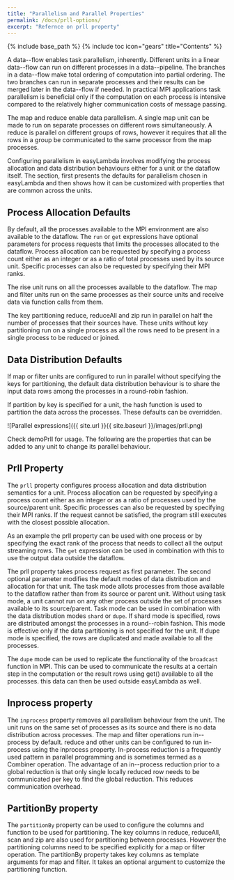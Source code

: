 ```yaml
---
title: "Parallelism and Parallel Properties"
permalink: /docs/prll-options/
excerpt: "Refernce on prll property"
---
```

{% include base_path %}
{% include toc icon="gears" title="Contents" %}

A data--flow enables task parallelism, inherently. Different units in a linear
data--flow can run on different processes in a data--pipeline. The branches in
a data--flow make total ordering of computation into partial ordering. The two
branches can run in separate processes and their results can be merged later in
the data--flow if needed. In practical MPI applications task parallelism is
beneficial only if the computation on each process is intensive compared to
the relatively higher communication costs of message passing.

The map and reduce enable data parallelism. A single map unit can be made to
run on separate processes on different rows simultaneously. A reduce is
parallel on different groups of rows, however it requires that all the rows in
a group be communicated to the same processor from the map processes.

Configuring parallelism in easyLambda involves modifying the process
allocation and data distribution behaviours either for a unit or the
dataflow itself. The section, first presents the defaults for parallelism
chosen in easyLambda and then shows how it can be customized with properties
that are common across the units. 

## Process Allocation Defaults
By default, all the processes available to the MPI environment are also
available to the dataflow. The `run` or `get` expressions have optional
parameters for process requests that limits the processes allocated to the
dataflow. Process allocation can be requested by specifying a process count
either as an integer or as a ratio of total processes used by its source unit.
Specific processes can also be requested by specifying their MPI ranks.

The rise unit runs on all the processes available to the dataflow. The
map and filter units run on the same processes as their
source units and receive data via function calls from them.

The key partitioning reduce, reduceAll and zip run in parallel on half the
number of processes that their sources have. These units without key
partitioning run on a single process as all the rows need to be present in a
single process to be reduced or joined.

## Data Distribution Defaults
If map or filter units are configured to run in parallel without specifying the
keys for partitioning, the default data distribution behaviour is to share the
input data rows among the processes in a round-robin fashion.

If partition by key is specified for a unit, the hash function is used to
partition the data across the processes. These defaults can be overridden.

![Parallel expressions]({{ site.url }}{{ site.baseurl }}/images/prll.png)

Check demoPrll for usage. The following are the properties that can be
added to any unit to change its parallel behaviour.

## Prll Property
The `prll` property configures process allocation and data distribution
semantics for a unit. Process allocation can be requested by specifying a
process count either as an integer or as a ratio of processes used by the
source/parent unit. Specific processes can also be requested by specifying
their MPI ranks. If the request cannot be satisfied, the program still executes
with the closest possible allocation.

As an example the prll property can be used with one process or by
specifying the exact rank of the process that needs to collect all the output
streaming rows. The `get` expression can be used in combination with this
to use the output data outside the dataflow.

The prll property takes process request as first parameter. The second optional
parameter modifies the default modes of data distribution and allocation for
that unit. The task mode allots processes from those available to the dataflow
rather than from its source or parent unit. Without using task mode, a unit
cannot run on any other process outside the set of processes available to its
source/parent. Task mode can be used in combination with the data distribution
modes `shard` or `dupe`. If shard mode is specified, rows are distributed
amongst the processes in a round--robin fashion. This mode is effective only if
the data partitioning is not specified for the unit. If dupe mode is specified,
the rows are duplicated and made available to all the processes.

The `dupe` mode can be used to replicate the functionality of the
`broadcast` function in MPI. This can be used to communicate the
results at a certain step in the computation or the result rows
using get() available to all the processes. this data can then
be used outside easyLambda as well.

## Inprocess property
The `inprocess` property removes all parallelism behaviour from the
unit. The unit runs on the same set of processes as its source and there is no
data distribution across processes. The map and filter
operations run in--process by default. reduce and other units
can be configured to run in-process using the inprocess property.
In-process reduction is a frequently used pattern in parallel programming
and is sometimes termed as a Combiner operation. The advantage of an in--process
reduction prior to a global reduction is that only single locally reduced row
needs to be communicated per key to find the global reduction. This reduces
communication overhead.

## PartitionBy property
The `partitionBy` property can be used to configure the columns and
function to be used for partitioning. The key columns in reduce, reduceAll,
scan and zip are also used for partitioning between processes. However the
partitioning columns need to be specified explicitly for a map or
filter operation. The partitionBy property takes key columns
as template arguments for map and filter. It takes an optional argument to
customize the partitioning function.
